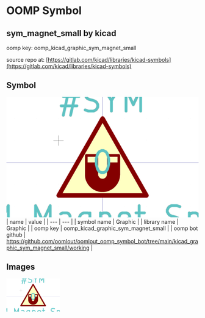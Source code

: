 # OOMP Symbol  
## sym_magnet_small  by kicad  
  
oomp key: oomp_kicad_graphic_sym_magnet_small  
  
source repo at: [https://gitlab.com/kicad/libraries/kicad-symbols](https://gitlab.com/kicad/libraries/kicad-symbols)  
## Symbol  
  
[![working.png](working_600.png)](working.png)  
| name | value | 
| --- | --- | 
| symbol name | Graphic | 
| library name | Graphic | 
| oomp key | oomp_kicad_graphic_sym_magnet_small | 
| oomp bot github | https://github.com/oomlout/oomlout_oomp_symbol_bot/tree/main/kicad_graphic_sym_magnet_small/working | 
## Images  
  
[![working.png](working_140.png)](working.png)  
